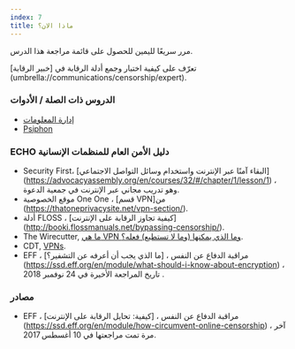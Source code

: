 ```yaml
---
index: 7
title: ماذا الان؟
---
```

مرر سريعًا لليمين للحصول على قائمة مراجعة هذا الدرس.

تعرّف على كيفية اختبار وجمع أدلة الرقابة في [خبير الرقابة] (umbrella://communications/censorship/expert).

### الدروس ذات الصلة / الأدوات

*   [إدارة المعلومات](umbrella://information/managing-information)
*   [Psiphon](umbrella://tools/messagging/s_psiphon.md)

### ECHO دليل الأمن العام للمنظمات الإنسانية

*   Security First، [البقاء آمنًا عبر الإنترنت واستخدام وسائل التواصل الاجتماعي] (https://advocacyassembly.org/en/courses/32/#/chapter/1/lesson/1) ، وهو تدريب مجاني عبر الإنترنت في جمعية الدعوة.
*   موقع الخصوصية One One ، [قسم VPN]من  (https://thatoneprivacysite.net/vpn-section/).
*   أدلة FLOSS ، [كيفية تجاوز الرقابة على الإنترنت] (http://booki.flossmanuals.net/bypassing-censorship/).
*   The Wirecutter, [ما هي VPN وما الذي يمكنها (وما لا تستطيع) فعله؟](https://thewirecutter.com/reviews/what-is-a-vpn/).
*   CDT, [VPNs](https://cdt.org/issue/privacy-data/vpns/).
*   EFF ، مراقبة الدفاع عن النفس ، [ما الذي يجب أن أعرفه عن التشفير؟] (https://ssd.eff.org/en/module/what-should-i-know-about-encryption) ، تاريخ المراجعة الأخيرة في 24 نوفمبر 2018 .


### مصادر

*   EFF ، مراقبة الدفاع عن النفس ، [كيفية: تحايل الرقابة على الإنترنت] (https://ssd.eff.org/en/module/how-circumvent-online-censorship) ، آخر مرة تمت مراجعتها في 10 أغسطس 2017.